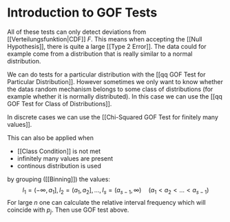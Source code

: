 # Introduction to GOF Tests

All of these tests can only detect deviations from [[Verteilungsfunktion|CDF]] $F$. This means when accepting the [[Null Hypothesis]], there is quite a large [[Type 2 Error]]. The data could for example come from a distribution that is really similar to a normal distribution.

We can do tests for a particular distribution with the [[qq GOF Test for Particular Distribution]].
However sometimes we only want to know whether the datas random mechanism belongs to some class of distributions (for example whether it is normally distributed). In this case we can use the [[qq GOF Test for Class of Distributions]].

In discrete cases we can use the [[Chi-Squared GOF Test for finitely many values]].

This can also be applied when

- [[Class Condition]] is not met
- infinitely many values are present
- continous distribution is used

by grouping ([[Binning]]) the values:
$$l_1=\left(-\infty, a_1\right], l_2=\left(a_1, a_2\right], \ldots, I_s=\left(a_{s-1}, \infty\right) \quad\left(a_1<a_2<\ldots<a_{s-1}\right)$$
For large $n$ one can calculate the relative interval frequency which will coincide with $p_j$. Then use GOF test above.